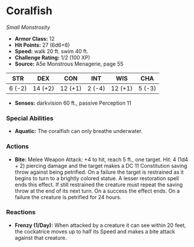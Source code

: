 # Coralfish

*Small* *Monstrosity*

- **Armor Class:** 12
- **Hit Points:** 27 (6d6+6)
- **Speed:** walk 20 ft. swim 40 ft.
- **Challenge Rating:** 1/2 (100 XP)
- **Source:** A5e Monstrous Menagerie, page 55

| STR | DEX | CON | INT | WIS | CHA |
| --- | --- | --- | --- | --- | --- |
| 6 (-2) | 14 (+2) | 12 (+1) | 2 (-4) | 12 (+1) | 5 (-3) |

- **Senses:** darkvision 60 ft., passive Perception 11

### Special Abilities

- **Aquatic:** The coralfish can only breathe underwater.

### Actions

- **Bite:** Melee Weapon Attack: +4 to hit, reach 5 ft., one target. Hit: 4 (1d4 + 2) piercing damage  and the target makes a DC 11 Constitution saving throw against being petrified. On a failure  the target is restrained as it begins to turn to a brightly colored statue. A lesser restoration spell ends this effect. If still restrained  the creature must repeat the saving throw at the end of its next turn. On a success  the effect ends. On a failure  the creature is petrified for 24 hours.

### Reactions

- **Frenzy (1/Day):** When attacked by a creature it can see within 20 feet, the cockatrice moves up to half its Speed and makes a bite attack against that creature.


